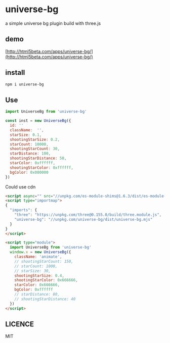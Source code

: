 # universe-bg

a simple universe bg plugin build with three.js

## demo

[http://html5beta.com/apps/universe-bg/](http://html5beta.com/apps/universe-bg/)

## install

```bash
npm i universe-bg
```

## Use

```js
import UniverseBg from 'universe-bg'

const inst = new UniverseBg({
  id: ''
  className:  '',
  starSize: 0.1,
  shootingStarSize: 0.2,
  starCount: 10000,
  shootingStarCount: 30,
  starDistance: 100,
  shootingStarDistance: 50,
  starColor: 0xffffff,
  shootingStarColor: 0xffffff,
  bgColor: 0x000000
})

```

Could use cdn

```html
<script async="" src="//unpkg.com/es-module-shims@1.6.3/dist/es-module-shims.js"></script>
<script type="importmap">
{
  "imports": {
    "three": "https://unpkg.com/three@0.155.0/build/three.module.js",
    "universe-bg": "//unpkg.com/universe-bg/dist/universe-bg.mjs"
  }
}
</script>

<script type="module">
  import UniverseBg from 'universe-bg'
  window.x = new UniverseBg({
    className: 'animate',
    // shootingStarCount: 150,
    // starCount: 1000,
    // starSize: 30,
    shootingStarSize: 0.4,
    shootingStarColor: 0x666666,
    starColor: 0x666666,
    bgColor: 0xffffff
    // starDistance: 80,
    // shootingStarDistance: 40
  })
</script>
```

## LICENCE

MIT
